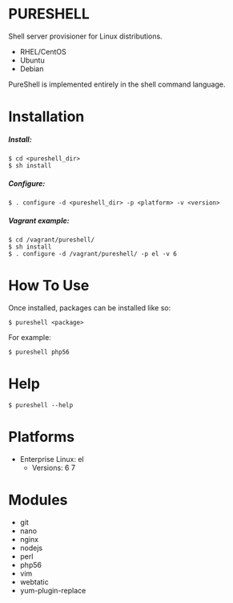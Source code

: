 PURESHELL
=========

Shell server provisioner for Linux distributions.

- RHEL/CentOS
- Ubuntu
- Debian

PureShell is implemented entirely in the shell command language. 


# Installation

##### Install:

    $ cd <pureshell_dir>
    $ sh install

##### Configure:

    $ . configure -d <pureshell_dir> -p <platform> -v <version>

##### Vagrant example:

    $ cd /vagrant/pureshell/
    $ sh install
    $ . configure -d /vagrant/pureshell/ -p el -v 6

# How To Use

Once installed, packages can be installed like so:

    $ pureshell <package>

For example:

    $ pureshell php56


# Help

    $ pureshell --help


# Platforms

- Enterprise Linux: el
    - Versions:
        6
        7

# Modules

- git
- nano
- nginx
- nodejs
- perl
- php56
- vim
- webtatic
- yum-plugin-replace